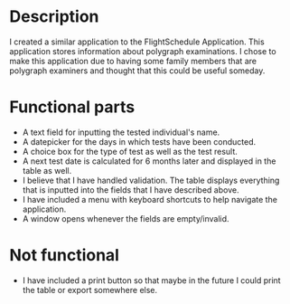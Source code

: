 # Description
I created a similar application to the FlightSchedule Application. This application stores information about polygraph examinations. I chose to make this application due to having some family members that are polygraph examiners and thought that this could be useful someday.
# Functional parts
- A text field for inputting the tested individual's name.
- A datepicker for the days in which tests have been conducted.
- A choice box for the type of test as well as the test result.
- A next test date is calculated for 6 months later and displayed in the table as well.
- I believe that I have handled validation. The table displays everything that is inputted into the fields that I have described above.
- I have included a menu with keyboard shortcuts to help navigate the application.
- A window opens whenever the fields are empty/invalid.
# Not functional
- I have included a print button so that maybe in the future I could print the table or export somewhere else.
